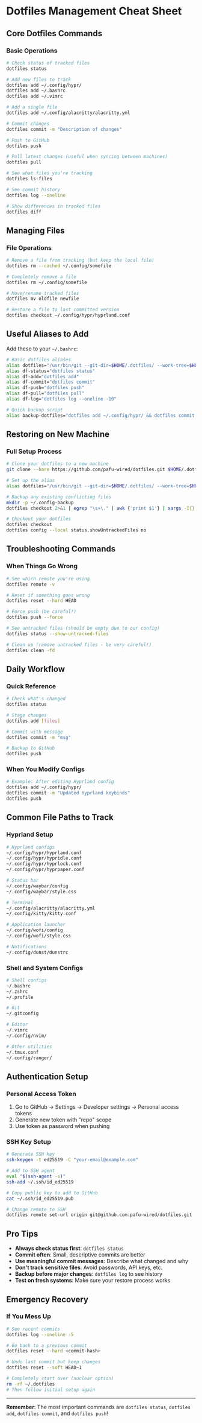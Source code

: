 # Dotfiles Management Cheat Sheet

## Core Dotfiles Commands

### Basic Operations
```bash
# Check status of tracked files
dotfiles status

# Add new files to track
dotfiles add ~/.config/hypr/
dotfiles add ~/.bashrc
dotfiles add ~/.vimrc

# Add a single file
dotfiles add ~/.config/alacritty/alacritty.yml

# Commit changes
dotfiles commit -m "Description of changes"

# Push to GitHub
dotfiles push

# Pull latest changes (useful when syncing between machines)
dotfiles pull

# See what files you're tracking
dotfiles ls-files

# See commit history
dotfiles log --oneline

# Show differences in tracked files
dotfiles diff
```

## Managing Files

### File Operations
```bash
# Remove a file from tracking (but keep the local file)
dotfiles rm --cached ~/.config/somefile

# Completely remove a file
dotfiles rm ~/.config/somefile

# Move/rename tracked files
dotfiles mv oldfile newfile

# Restore a file to last committed version
dotfiles checkout ~/.config/hypr/hyprland.conf
```

## Useful Aliases to Add

Add these to your `~/.bashrc`:

```bash
# Basic dotfiles aliases
alias dotfiles="/usr/bin/git --git-dir=$HOME/.dotfiles/ --work-tree=$HOME"
alias df-status="dotfiles status"
alias df-add="dotfiles add"
alias df-commit="dotfiles commit"
alias df-push="dotfiles push"
alias df-pull="dotfiles pull"
alias df-log="dotfiles log --oneline -10"

# Quick backup script
alias backup-dotfiles="dotfiles add ~/.config/hypr/ && dotfiles commit -m 'Auto backup $(date)' && dotfiles push"
```

## Restoring on New Machine

### Full Setup Process
```bash
# Clone your dotfiles to a new machine
git clone --bare https://github.com/pafu-wired/dotfiles.git $HOME/.dotfiles

# Set up the alias
alias dotfiles="/usr/bin/git --git-dir=$HOME/.dotfiles/ --work-tree=$HOME"

# Backup any existing conflicting files
mkdir -p ~/.config-backup
dotfiles checkout 2>&1 | egrep "\s+\." | awk {'print $1'} | xargs -I{} mv {} ~/.config-backup/{}

# Checkout your dotfiles
dotfiles checkout
dotfiles config --local status.showUntrackedFiles no
```

## Troubleshooting Commands

### When Things Go Wrong
```bash
# See which remote you're using
dotfiles remote -v

# Reset if something goes wrong
dotfiles reset --hard HEAD

# Force push (be careful!)
dotfiles push --force

# See untracked files (should be empty due to our config)
dotfiles status --show-untracked-files

# Clean up (remove untracked files - be very careful!)
dotfiles clean -fd
```

## Daily Workflow

### Quick Reference
```bash
# Check what's changed
dotfiles status

# Stage changes
dotfiles add [files]

# Commit with message
dotfiles commit -m "msg"

# Backup to GitHub
dotfiles push
```

### When You Modify Configs
```bash
# Example: After editing Hyprland config
dotfiles add ~/.config/hypr/
dotfiles commit -m "Updated Hyprland keybinds"
dotfiles push
```

## Common File Paths to Track

### Hyprland Setup
```bash
# Hyprland configs
~/.config/hypr/hyprland.conf
~/.config/hypr/hypridle.conf
~/.config/hypr/hyprlock.conf
~/.config/hypr/hyprpaper.conf

# Status bar
~/.config/waybar/config
~/.config/waybar/style.css

# Terminal
~/.config/alacritty/alacritty.yml
~/.config/kitty/kitty.conf

# Application launcher
~/.config/wofi/config
~/.config/wofi/style.css

# Notifications
~/.config/dunst/dunstrc
```

### Shell and System Configs
```bash
# Shell configs
~/.bashrc
~/.zshrc
~/.profile

# Git
~/.gitconfig

# Editor
~/.vimrc
~/.config/nvim/

# Other utilities
~/.tmux.conf
~/.config/ranger/
```

## Authentication Setup

### Personal Access Token
1. Go to GitHub → Settings → Developer settings → Personal access tokens
2. Generate new token with "repo" scope
3. Use token as password when pushing

### SSH Key Setup
```bash
# Generate SSH key
ssh-keygen -t ed25519 -C "your-email@example.com"

# Add to SSH agent
eval "$(ssh-agent -s)"
ssh-add ~/.ssh/id_ed25519

# Copy public key to add to GitHub
cat ~/.ssh/id_ed25519.pub

# Change remote to SSH
dotfiles remote set-url origin git@github.com:pafu-wired/dotfiles.git
```

## Pro Tips

- **Always check status first**: `dotfiles status`
- **Commit often**: Small, descriptive commits are better
- **Use meaningful commit messages**: Describe what changed and why
- **Don't track sensitive files**: Avoid passwords, API keys, etc.
- **Backup before major changes**: `dotfiles log` to see history
- **Test on fresh systems**: Make sure your restore process works

## Emergency Recovery

### If You Mess Up
```bash
# See recent commits
dotfiles log --oneline -5

# Go back to a previous commit
dotfiles reset --hard <commit-hash>

# Undo last commit but keep changes
dotfiles reset --soft HEAD~1

# Completely start over (nuclear option)
rm -rf ~/.dotfiles
# Then follow initial setup again
```

---

**Remember**: The most important commands are `dotfiles status`, `dotfiles add`, `dotfiles commit`, and `dotfiles push`!